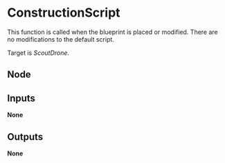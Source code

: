 # ConstructionScript

This function is called when the blueprint is placed or modified. There
are no modifications to the default script.  

Target is *ScoutDrone*.  

## Node

## Inputs
**None**

## Outputs
**None**